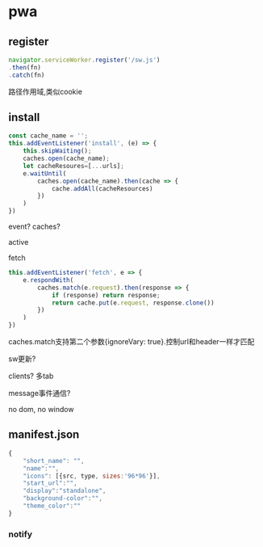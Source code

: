 # pwa

## register
```js
navigator.serviceWorker.register('/sw.js')
.then(fn)
.catch(fn)
```
路径作用域,类似cookie

## install

```js
const cache_name = '';
this.addEventListener('install', (e) => {
    this.skipWaiting();
    caches.open(cache_name);
    let cacheResoures=[...urls];
    e.waitUntil(
        caches.open(cache_name).then(cache => {
            cache.addAll(cacheResources)
        })
    )
})
```

event?
caches?

active


fetch
```js
this.addEventListener('fetch', e => {
    e.respondWith(
        caches.match(e.request).then(response => {
            if (response) return response;
            return cache.put(e.request, response.clone())
        })
    )
})
```
caches.match支持第二个参数{ignoreVary: true}.控制url和header一样才匹配


sw更新?

clients? 多tab

message事件通信?

no dom, no window


## manifest.json
```js
{
    "short_name": "",
    "name":"",
    "icons": [{src, type, sizes:'96*96'}],
    "start_url":"",
    "display":"standalone",
    "background-color":"",
    "theme_color":""
}
```

### notify